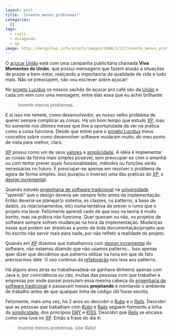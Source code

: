```yaml
--- 
layout: post
title: 'Invente menos problemas!'
categories: 
  []
tags:
  - rails
  - divagando
  - xp
image: http://mergulhao.info/assets/images/2008/1/12/invente_menos_problemas_1.jpg
---
```


O [açucar União][uniao] está com uma campanha publicitária chamada **Viva Momentos de União**, que possui mensagens que fazem alusão a situações de prazer e bem-estar, realçando a importancia da qualidade de vida e tudo mais. Não se preocupem, não vou escrever sobre açucar!

No [projeto Lucidus][lucidus] os nossos sachês de açucar pro café são da [União][uniao] e cada um vem com uma mensagem, entre elas essa que eu achei brilhante:

> Invente menos problemas.

E aí isso me remete, como desenvolvedor, ao nosso velho problema de querer sempre complicar as coisas. Há um bom tempo que estudo [XP][xp], mas foi somente nos últimos meses que tive a oportunidade de ver na prática como a coisa funciona. Desde que entrei para o [projeto Lucidus][lucidus] meus conceitos sobre como desenvolver software mudaram muito, do meu ponto de vista para melhor, claro.

[XP][xp] possui como um de seus [valores][valores] a [simplicidade][simplicidade]. A idéia é implementar as coisas da forma mais simples possível, sem preocupar-se com o amanhã ou com tentar prever quais funcionalidades, métodos ou funções serão necessárias no futuro. É preocupar-se apenas em resolver o problema de agora de forma simples. Isso puxa(ou o inverso) uma das práticas do [XP][xp], o [design incremental][design].

Quando estudei [engenharia de software tradicional][es] na [universidade][unirio] "aprendi" que o design deveria ser sempre feito antes da implementação. Então deveria-se planejar(o sistema, as classes, os patterns, a base de dados, os relacionamentos, etc) numa tentativa de prever o rumo que o projeto iria levar. Felizmente aprendi cedo de que isso na teoria é muito bonito, mas na prática não funciona. Quer queiram ou não, os projetos de software sempre sofrem mudanças na hora da implementação. Mudanças essas que podem ser drásticas a ponto de toda documentação/projeto que foi escrito não servir mais para nada, por não refletir a realidade do projeto.

Quando em [XP][xp] dizemos que trabalhamos com [design incremental][design] do software, não estamos dizendo que não usamos patterns... Isso apenas quer dizer que decidimos que patterns utilizar na hora em que de fato precisarmos dele. O uso contínuo da [refatoração][refatoracao] nos leva aos patterns.

Há alguns anos atrás eu trabalhava(leia-se ganhava dinheiro) apenas com Java e, por coincidência ou não, muitas das pessoas com que trabalhei e empresas por onde passei possuiam essa mesma cabeça da [engenharia de software tradicional][es] e passavam meses **projetando** e montando o ambiente de trabalho antes de que qualquer linha de código útil fosse escrita.

Felizmente, mais uma vez, há 2 anos eu descobri o [Ruby][ruby] e o [Rails][rails]. Descobri que as pessoas que trabalham com [Ruby][ruby] e [Rails][rails] seguem fielmente a linha da [simplicidade][simplicidade], dos princípios [DRY][dry] e [KISS][kiss]. Descobri que [Rails][rails] se encaixa como uma luva no [XP][xp]. Então a frase do dia é:

> Invente menos problemas. Use Rails!

[uniao]: http://www.ciauniao.com.br/
[lucidus]: http://www.rioonrails.com.br/speeches/projeto-lucidus

[xp]: http://www.improveit.com.br/xp
[valores]: http://www.improveit.com.br/xp/valores
[simplicidade]: http://www.improveit.com.br/xp/valores/simplicidade
[design]: http://www.improveit.com.br/xp/praticas/design_incremental

[es]: http://pt.wikipedia.org/wiki/Engenharia_de_software
[unirio]: http://www.uniriotec.br
[rails]: htt://www.rubyonrails.org
[refatoracao]: http://www.improveit.com.br/xp/praticas/refatoracao

[dry]: http://en.wikipedia.org/wiki/Don't_repeat_yourself
[kiss]: http://en.wikipedia.org/wiki/Keep_it_Simple_Stupid
[ruby]: http://www.ruby-lang.org/
